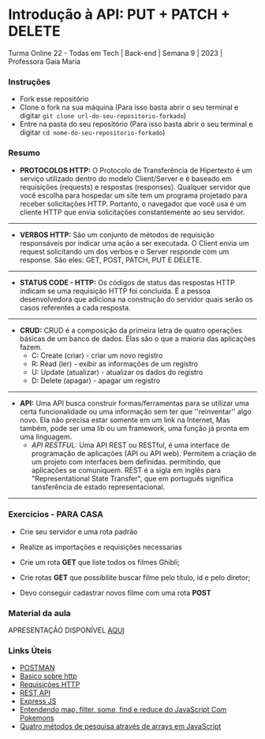 # Introdução à API: PUT + PATCH + DELETE

Turma Online 22 - Todas em Tech | Back-end | Semana 9 | 2023 | Professora Gaia Maria

### Instruções

- Fork esse repositório
- Clone o fork na sua máquina (Para isso basta abrir o seu terminal e digitar `git clone url-do-seu-repositorio-forkado`)
- Entre na pasta do seu repositório (Para isso basta abrir o seu terminal e digitar `cd nome-do-seu-repositorio-forkado`)

### Resumo

- **PROTOCOLOS HTTP:**  O Protocolo de Transferência de Hipertexto é um serviço utilizado dentro do modelo Client/Server e é baseado em requisições (requests) e respostas (responses). Qualquer servidor que você escolha para hospedar um site tem um programa projetado para receber solicitações HTTP. Portanto, o navegador que você usa é um cliente HTTP que envia solicitações constantemente ao seu servidor.
*****  
- **VERBOS HTTP:** São um conjunto de métodos de requisição responsáveis por indicar uma ação a ser executada. O Client envia um request solicitando um dos verbos e o Server responde com um response. São eles: GET, POST, PATCH, PUT E DELETE.
*****  
- **STATUS CODE - HTTP:** Os códigos de status das respostas HTTP indicam se uma requisição HTTP foi concluída. É a pessoa desenvolvedora  que adiciona na construção do servidor quais serão os casos referentes a cada resposta.
*****  
- **CRUD:** CRUD é a composição da primeira letra de quatro operações básicas de um banco de dados. Elas são o que a maioria das aplicações fazem.
   - C: Create (criar) - criar um novo registro  
   - R: Read (ler) - exibir as informações de um registro  
   - U: Update (atualizar) - atualizar os dados do registro  
   - D: Delete (apagar) - apagar um registro  
    
*****  

- **API:** Uma API busca construir formas/ferramentas para se utilizar uma certa funcionalidade ou uma informação sem ter que ''reinventar'' algo novo. Ela não precisa estar somente em um link na Internet, Mas também, pode ser uma lib ou um framework, uma função já pronta em uma linguagem.
  - *API RESTFUL:*  Uma API REST ou RESTful, é uma interface de programação de aplicações (API ou API web). Permitem a criação de um projeto com interfaces bem definidas. permitindo, que aplicações se comuniquem.
  REST é a sigla em inglês para "Representational State Transfer", que em português significa tansferência de estado representacional.
 *****  

### Exercícios - PARA CASA

- Crie seu servidor e uma rota padrão
- Realize as importações e requisições necessarias  
- Crie um rota  **GET** que liste todos os filmes Ghibli;

- Crie rotas **GET** que possibilite buscar filme pelo título, id e pelo diretor;

- Devo conseguir cadastrar novos filme com uma rota **POST**

### Material da aula

APRESENTAÇÃO DISPONÍVEL [AQUI](https://www.canva.com/design/DAFONFwR5N0/29J6g1CbcQCThtZnKNOyUA/edit?utm_content=DAFONFwR5N0&utm_campaign=designshare&utm_medium=link2&utm_source=sharebutton)

### Links Úteis
- [POSTMAN](https://www.postman.com/)
- [Basico sobre http](https://developer.mozilla.org/pt-BR/docs/Web/HTTP/Basics_of_HTTP)
- [Requisições HTTP](https://developer.mozilla.org/pt-BR/docs/Web/HTTP/Messages#requisi%C3%A7%C3%B5es_http)
- [REST API](https://becode.com.br/o-que-e-api-rest-e-restful/)
- [Express JS](https://expressjs.com/pt-br/)
- [Entendendo map, filter, some, find e reduce do JavaScript Com Pokemons](https://medium.com/@mathiasghenoazzolini/entendendo-map-filter-some-find-e-reduce-do-javascript-com-pokemons-e4884551817b)
- [Quatro métodos de pesquisa através de arrays em JavaScript](https://www.digitalocean.com/community/tutorials/js-array-search-methods-pt)